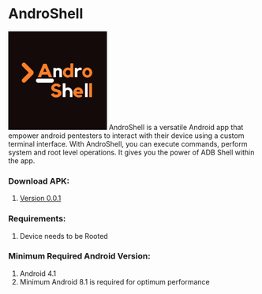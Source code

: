 # AndroShell 
<img src="img/AndroShell.png" height="200" width="200">
AndroShell is a versatile Android app that empower android pentesters to interact with their device using a custom terminal interface.
With AndroShell, you can execute commands, perform system and root level operations. It gives you the power of ADB Shell within the app.<br>

### Download APK:
1. [Version 0.0.1](https://github.com/theresurrectedodyssey/AndroShell/tree/main/Releases/Version0.0.1)

### Requirements:
1. Device needs to be Rooted

### Minimum Required Android Version:
1. Android 4.1
2. Minimum Android 8.1 is required for optimum performance
